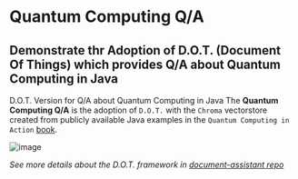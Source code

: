 # Quantum Computing Q/A
## Demonstrate thr Adoption of D.O.T. (Document Of Things) which provides Q/A about Quantum Computing in Java

D.O.T. Version for Q/A about Quantum Computing in Java
The **Quantum Computing Q/A** is the adoption of `D.O.T.` with the `Chroma` vectorstore created from publicly available Java examples in the `Quantum Computing in Action` [book]( https://www.manning.com/books/quantum-computing-in-action).

![image](https://github.com/gosha70/quantum-chat/assets/17832712/cba513da-af42-4e2c-b392-e121e2db8d78)


_See more details about the D.O.T. framework in [document-assistant repo](https://github.com/gosha70/document-assistant)_
